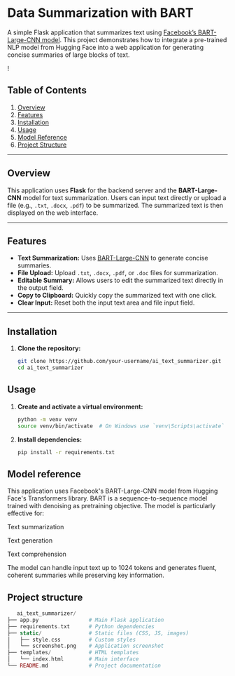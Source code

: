 # Data Summarization with BART

A simple Flask application that summarizes text using [Facebook’s BART-Large-CNN model](https://huggingface.co/facebook/bart-large-cnn). This project demonstrates how to integrate a pre-trained NLP model from Hugging Face into a web application for generating concise summaries of large blocks of text.

!

## Table of Contents
1. [Overview](#overview)  
2. [Features](#features)  
3. [Installation](#installation)  
4. [Usage](#usage)  
5. [Model Reference](#model-reference)  
6. [Project Structure](#project-structure)  


---

## Overview
This application uses **Flask** for the backend server and the **BART-Large-CNN** model for text summarization. Users can input text directly or upload a file (e.g., `.txt`, `.docx`, `.pdf`) to be summarized. The summarized text is then displayed on the web interface.

---

## Features
- **Text Summarization:** Uses [BART-Large-CNN](https://huggingface.co/facebook/bart-large-cnn) to generate concise summaries.
- **File Upload:** Upload `.txt`, `.docx`, `.pdf`, or `.doc` files for summarization.
- **Editable Summary:** Allows users to edit the summarized text directly in the output field.
- **Copy to Clipboard:** Quickly copy the summarized text with one click.
- **Clear Input:** Reset both the input text area and file input field.

---

## Installation
1. **Clone the repository:**
   ```bash
   git clone https://github.com/your-username/ai_text_summarizer.git
   cd ai_text_summarizer

## Usage
1. **Create and activate a virtual environment:**
   ```bash
   python -m venv venv
   source venv/bin/activate  # On Windows use `venv\Scripts\activate`

2. **Install dependencies:**
   ```bash
   pip install -r requirements.txt


## Model reference
This application uses Facebook's BART-Large-CNN model from Hugging Face's Transformers library. BART is a sequence-to-sequence model trained with denoising as pretraining objective. The model is particularly effective for:

Text summarization

Text generation

Text comprehension

The model can handle input text up to 1024 tokens and generates fluent, coherent summaries while preserving key information.

## Project structure

```php
   ai_text_summarizer/
├── app.py                # Main Flask application
├── requirements.txt      # Python dependencies
├── static/               # Static files (CSS, JS, images)
│   ├── style.css         # Custom styles
│   └── screenshot.png    # Application screenshot
├── templates/            # HTML templates
│   └── index.html        # Main interface
└── README.md             # Project documentation




